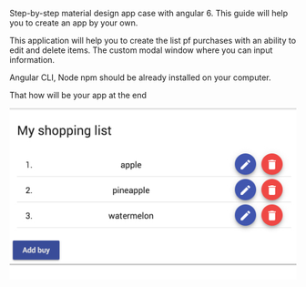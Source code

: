 Step-by-step material design app case with angular 6. This guide will help you to create an app by your own.

This application will help you to create the list pf purchases with an ability to edit and delete items.
The custom modal window where you can input information.

Angular CLI, Node npm should be already installed on your computer.

That how will be your app at the end

![Shopping list app with Material-Design, Angular-6, and RxJS](https://github.com/2muchcoffeecom/material-design-app-with-angular-6-rxjs/raw/master/src/assets/img/material-design-app-with-angular-6-rxjs.jpg)
